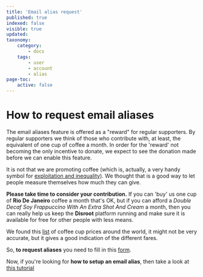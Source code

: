 ```yaml
---
title: 'Email alias request'
published: true
indexed: false
visible: true
updated:
taxonomy:
    category:
        - docs
    tags:
        - user
        - account
        - alias
page-toc:
    active: false
---
```


# How to request email aliases
The email aliases feature is offered as a "reward" for regular supporters. By regular supporters we think of those who contribute with, at least, the equivalent of one cup of coffee a month. In order for the 'reward' not becoming the only incentive to donate, we expect to see the donation made before we can enable this feature.

It is not that we are promoting coffee (which is, actually, a very handy symbol for [exploitation and inequality](http://www.foodispower.org/coffee/)). We thought that is a good way to let people measure themselves how much they can give.

**Please take time to consider your contribution.** If you can 'buy' us one cup of **Rio De Janeiro** coffee a month that's OK, but if you can afford a *Double Decaf Soy Frappuccino With An Extra Shot And Cream* a month, then you can really help us keep the **Disroot** platform running and make sure it is available for free for other people with less means.

We found this [list](https://www.caffesociety.co.uk/blog/the-cheapest-cities-in-the-world-for-a-cup-of-coffee) of coffee cup prices around the world, it might not be very accurate, but it gives a good indication of the different fares.

So, **to request aliases** you need to fill in this [form](https://disroot.org/forms/alias-request-form).

Now, if you're looking for **how to setup an email alias**, then take a look at [this tutorial](/tutorials/email/alias)
